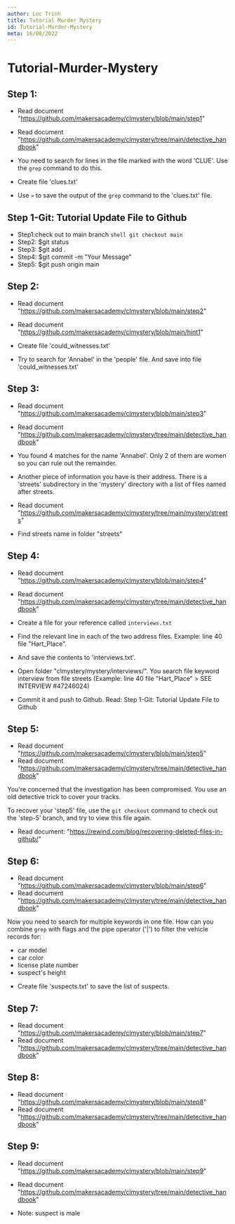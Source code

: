 ```yaml
---
author: Loc Trinh
title: Tutorial Murder Mystery
id: Tutorial-Murder-Mystery
meta: 16/08/2022
---
```


# Tutorial-Murder-Mystery
## Step 1: 
+ Read document "https://github.com/makersacademy/clmystery/blob/main/step1"
+ Read document "https://github.com/makersacademy/clmystery/tree/main/detective_handbook"

+ You need to search for lines in the file marked with the word 'CLUE'. Use the `grep` command to do this.
+ Create file 'clues.txt'
+ Use `>` to save the output of the `grep` command to the 'clues.txt' file.
 
## Step 1-Git: Tutorial Update File to Github
+ Step1:check out to main branch
        ```shell
        git checkout main
        ```
+ Step2: $git status
+ Step3: $git add .    
+ Step4: $git commit -m "Your Message"
+ Step5: $git push origin main

## Step 2:
+ Read document "https://github.com/makersacademy/clmystery/blob/main/step2"
+ Read document "https://github.com/makersacademy/clmystery/blob/main/hint1"

+ Create file 'could_witnesses.txt'
+ Try to search for 'Annabel' in the 'people' file. And save into file 'could_witnesses.txt'

## Step 3:
+ Read document "https://github.com/makersacademy/clmystery/blob/main/step3"
+ Read document "https://github.com/makersacademy/clmystery/tree/main/detective_handbook"

+ You found 4 matches for the name 'Annabel'. Only 2 of them are women so you can rule out the remainder. 

+ Another piece of information you have is their address. There is a 'streets' subdirectory in the 'mystery' directory with a list of files named after streets.
+ Read document "https://github.com/makersacademy/clmystery/tree/main/mystery/streets"
+ Find streets name in folder "streets"


## Step 4:
+ Read document "https://github.com/makersacademy/clmystery/blob/main/step4"
+ Read document "https://github.com/makersacademy/clmystery/tree/main/detective_handbook"

+ Create a file for your reference called `interviews.txt`
+ Find the relevant line in each of the two address files. Example: line 40 file "Hart_Place".

+ And save the contents to 'interviews.txt'. 
+ Open folder "clmystery/mystery/interviews/". You search file keyword interview from file streets (Example: line 40 file "Hart_Place" > SEE INTERVIEW #47246024)

+ Commit it and push to Github. Read: Step 1-Git: Tutorial Update File to Github

## Step 5:
+ Read document "https://github.com/makersacademy/clmystery/blob/main/step5"
+ Read document "https://github.com/makersacademy/clmystery/tree/main/detective_handbook"


You're concerned that the investigation has been compromised. You use an old detective trick to cover your tracks.

To recover your 'step5' file, use the `git checkout` command to check out the 'step-5' branch, and try to view this file again.

+ Read document: "https://rewind.com/blog/recovering-deleted-files-in-github/"

## Step 6:
+ Read document "https://github.com/makersacademy/clmystery/blob/main/step6"
+ Read document "https://github.com/makersacademy/clmystery/tree/main/detective_handbook"

Now you need to search for multiple keywords in one file. How can you combine `grep` with flags and the pipe operator ('|') to filter the vehicle records for:

* car model
* car color
* license plate number
* suspect's height

+ Create file 'suspects.txt' to save the list of suspects.

## Step 7:
+ Read document "https://github.com/makersacademy/clmystery/blob/main/step7"
+ Read document "https://github.com/makersacademy/clmystery/tree/main/detective_handbook"

## Step 8:
+ Read document "https://github.com/makersacademy/clmystery/blob/main/step8"
+ Read document "https://github.com/makersacademy/clmystery/tree/main/detective_handbook"

## Step 9:
+ Read document "https://github.com/makersacademy/clmystery/blob/main/step9"
+ Read document "https://github.com/makersacademy/clmystery/tree/main/detective_handbook"

+ Note: suspect is male